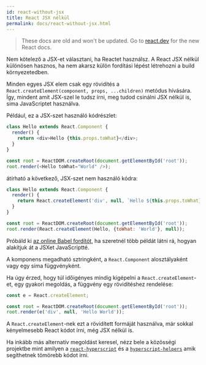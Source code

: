 ```yaml
---
id: react-without-jsx
title: React JSX nélkül
permalink: docs/react-without-jsx.html
---
```


<div class="scary">

> These docs are old and won't be updated. Go to [react.dev](https://react.dev/) for the new React docs.

</div>

Nem kötelező a JSX-et választani, ha Reactet használsz. A React JSX nélkül különösen hasznos, ha nem akarsz külön fordítási lépést létrehozni a build környezetedben.

Minden egyes JSX elem csak egy rövidítés a `React.createElement(component, props, ...children)` metódus hívására. Így, mindent amit JSX-szel le tudsz írni, meg tudod csinálni JSX nélkül is, sima JavaScriptet használva.

Például, ez a JSX-szet használó kódrészlet:

```js
class Hello extends React.Component {
  render() {
    return <div>Hello {this.props.toWhat}</div>;
  }
}

const root = ReactDOM.createRoot(document.getElementById('root'));
root.render(<Hello toWhat="World" />);
```

átírható a következő, JSX-szet nem használó kódra:

```js
class Hello extends React.Component {
  render() {
    return React.createElement('div', null, `Hello ${this.props.toWhat}`);
  }
}

const root = ReactDOM.createRoot(document.getElementById('root'));
root.render(React.createElement(Hello, {toWhat: 'World'}, null));
```

Próbáld ki [az online Babel fordítót](babel://jsx-simple-example), ha szeretnél több példát látni rá, hogyan alakítjuk át a JSXet JavaScriptté.

A komponens megadható sztringként, a `React.Component` alosztályaként vagy egy sima függvényként.

Ha úgy érzed, hogy túl időigényes mindig kigépelni a `React.createElement`-et, egy gyakori megoldás, a függvény egy rövidítéshez rendelése:

```js
const e = React.createElement;

const root = ReactDOM.createRoot(document.getElementById('root'));
root.render(e('div', null, 'Hello World'));
```

A `React.createElement`-nek ezt a rövidített formáját használva, már sokkal kényelmesebb React kódot írni, még JSX nélkül is.

Ha inkább más alternatív megoldást keresel, nézz bele a közösségi projektbe mint amilyen a [`react-hyperscript`](https://github.com/mlmorg/react-hyperscript) és a [`hyperscript-helpers`](https://github.com/ohanhi/hyperscript-helpers) amik segíthetnek tömörebb kódot írni.
